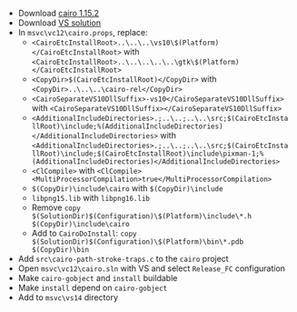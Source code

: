  * Download [cairo 1.15.2](http://cairographics.org/releases/cairo-1.15.2.tar.xz)
 * Download [VS solution](https://wiki.gnome.org/Projects/GTK%2B/Win32/MSVCCompilationOfGTKStack?action=AttachFile&do=get&target=cairo-vsprojects.zip)
 * In `msvc\vc12\cairo.props`, replace:
	* `<CairoEtcInstallRoot>..\..\..\vs10\$(Platform)</CairoEtcInstallRoot>` with
`<CairoEtcInstallRoot>..\..\..\..\..\gtk\$(Platform)</CairoEtcInstallRoot>`
	* `<CopyDir>$(CairoEtcInstallRoot)</CopyDir>` with
`<CopyDir>..\..\..\cairo-rel</CopyDir>`
	* `<CairoSeparateVS10DllSuffix>-vs10</CairoSeparateVS10DllSuffix>` with
`<CairoSeparateVS10DllSuffix></CairoSeparateVS10DllSuffix>`
	* `<AdditionalIncludeDirectories>.;..\..;..\..\src;$(CairoEtcInstallRoot)\include;%(AdditionalIncludeDirectories)</AdditionalIncludeDirectories>` with
`<AdditionalIncludeDirectories>.;..\..;..\..\src;$(CairoEtcInstallRoot)\include;$(CairoEtcInstallRoot)\include\pixman-1;%(AdditionalIncludeDirectories)</AdditionalIncludeDirectories>`
	* `<ClCompile>` with
`<ClCompile><MultiProcessorCompilation>true</MultiProcessorCompilation>`
	* `$(CopyDir)\include\cairo` with
`$(CopyDir)\include`
	* `libpng15.lib` with
`libpng16.lib`
	* Remove
`copy $(SolutionDir)$(Configuration)\$(Platform)\include\*.h $(CopyDir)\include\cairo`
	* Add to `CairoDoInstall`:
`copy $(SolutionDir)$(Configuration)\$(Platform)\bin\*.pdb $(CopyDir)\bin`
 * Add `src\cairo-path-stroke-traps.c` to the `cairo` project
 * Open `msvc\vc12\cairo.sln` with VS and select `Release_FC` configuration
 * Make `cairo-gobject` and `install` buildable
 * Make `install` depend on `cairo-gobject`
 * Add to `msvc\vs14` directory